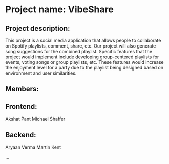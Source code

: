 # Project name: VibeShare

## Project description:
This project is a social media application that allows people to collaborate on Spotify playlists, comment, share, etc. Our project will also generate song suggestions for the combined playlist. Specific features that the project would implement include developing group-centered playlists for events, voting songs or group playlists, etc. These features would increase the enjoyment level for a party due to the playlist being designed based on environment and user similarities.

## Members:
## Frontend:
Akshat Pant
Michael Shaffer
## Backend:
Aryaan Verma
Martin Kent



...

